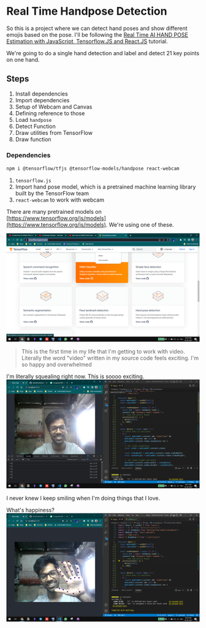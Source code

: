 # Real Time Handpose Detection

So this is a project where we can detect hand poses and show different emojis based on the pose. I'll be following the [Real Time AI HAND POSE Estimation with JavaScript, Tensorflow.JS and React.JS](https://youtu.be/f7uBsb-0sGQ) tutorial.&#x20;

We're going to do a single hand detection and label and detect 21 key points on one hand.&#x20;

## Steps

1. Install dependencies
2. Import dependencies
3. Setup of Webcam and Canvas
4. Defining reference to those
5. Load `handpose`
6. Detect Function
7. Draw utilities from TensorFlow
8. Draw function

### Dependencies

```bash
npm i @tensorflow/tfjs @tensorflow-models/handpose react-webcam
```

1. `tensorflow.js`
2. Import hand pose model, which is a pretrained machine learning library built by the TensorFlow team
3. `react-webcam` to work with webcam

There are many pretrained models on [https://www.tensorflow.org/js/models](https://www.tensorflow.org/js/models). We're using one of these.&#x20;

![](<../../.gitbook/assets/image (3).png>)

> This is the first time in my life that I'm getting to work with video. Literally the word "video" written in my source code feels exciting. I'm so happy and overwhelmed

I'm literally squealing right now. This is soooo exciting. <img src="../../.gitbook/assets/image (2).png" alt="" data-size="line">

I never knew I keep smiling when I'm doing things that I love.&#x20;

What's happiness? <img src="../../.gitbook/assets/image.png" alt="" data-size="line">

